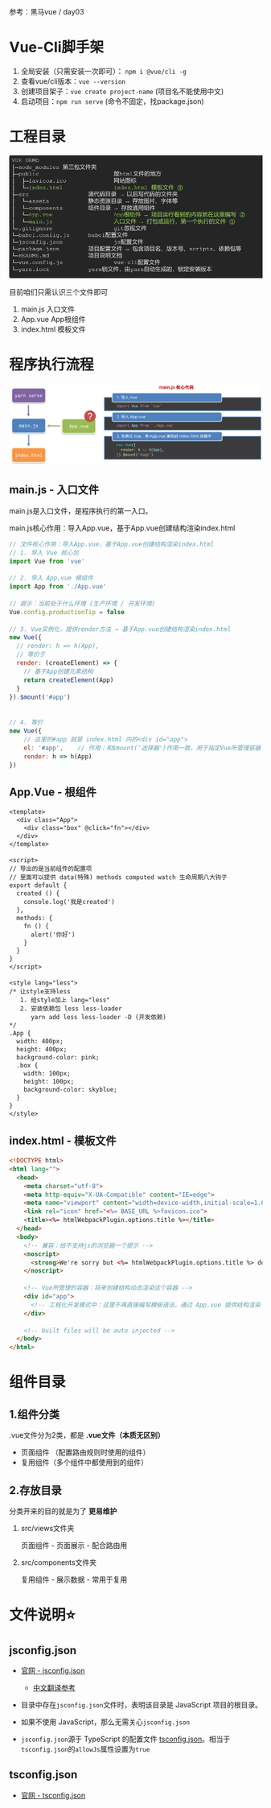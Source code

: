 参考：黑马vue / day03



# Vue-Cli脚手架

1. 全局安装（只需安装一次即可）： `npm i @vue/cli -g`
2. 查看vue/cli版本：`vue --version`
3. 创建项目架子：`vue create project-name` (项目名不能使用中文)
4. 启动项目：`npm run serve` (命令不固定，找package.json)



# 工程目录

![](images/001.png)

目前咱们只需认识三个文件即可

1. main.js  入口文件
2. App.vue  App根组件 
3. index.html 模板文件



# 程序执行流程

![](images/002.png)



## main.js - 入口文件

main.js是入口文件，是程序执行的第一入口。

main.js核心作用：导入App.vue，基于App.vue创建结构渲染index.html

```js
// 文件核心作用：导入App.vue，基于App.vue创建结构渲染index.html
// 1. 导入 Vue 核心包
import Vue from 'vue'

// 2. 导入 App.vue 根组件
import App from './App.vue'

// 提示：当前处于什么环境 (生产环境 / 开发环境)
Vue.config.productionTip = false

// 3. Vue实例化，提供render方法 → 基于App.vue创建结构渲染index.html
new Vue({
  // render: h => h(App),
  // 等价于
  render: (createElement) => {
    // 基于App创建元素结构
    return createElement(App)
  }
}).$mount('#app')


// 4. 等价
new Vue({
  	// 这里的#app 就是 index.html 内的<div id="app">
  	el: '#app',    // 作用：和$mount('选择器')作用一致，用于指定Vue所管理容器
  	render: h => h(App)
})
```



## App.Vue - 根组件

```vue
<template>
  <div class="App">
    <div class="box" @click="fn"></div>
  </div>
</template>

<script>
// 导出的是当前组件的配置项
// 里面可以提供 data(特殊) methods computed watch 生命周期八大钩子
export default {
  created () {
    console.log('我是created')
  },
  methods: {
    fn () {
      alert('你好')
    }
  }
}
</script>

<style lang="less">
/* 让style支持less
   1. 给style加上 lang="less"
   2. 安装依赖包 less less-loader
      yarn add less less-loader -D (开发依赖)
*/
.App {
  width: 400px;
  height: 400px;
  background-color: pink;
  .box {
    width: 100px;
    height: 100px;
    background-color: skyblue;
  }
}
</style>
```



## index.html - 模板文件

```html
<!DOCTYPE html>
<html lang="">
  <head>
    <meta charset="utf-8">
    <meta http-equiv="X-UA-Compatible" content="IE=edge">
    <meta name="viewport" content="width=device-width,initial-scale=1.0">
    <link rel="icon" href="<%= BASE_URL %>favicon.ico">
    <title><%= htmlWebpackPlugin.options.title %></title>
  </head>
  <body>
    <!-- 兼容：给不支持js的浏览器一个提示 -->
    <noscript>
      <strong>We're sorry but <%= htmlWebpackPlugin.options.title %> doesn't work properly without JavaScript enabled. Please enable it to continue.</strong>
    </noscript>

    <!-- Vue所管理的容器：将来创建结构动态渲染这个容器 -->
    <div id="app">
      <!-- 工程化开发模式中：这里不再直接编写模板语法，通过 App.vue 提供结构渲染 -->
    </div>

    <!-- built files will be auto injected -->
  </body>
</html>
```



# 组件目录

## 1.组件分类

 .vue文件分为2类，都是 **.vue文件（本质无区别）**

- 页面组件 （配置路由规则时使用的组件）
- 复用组件（多个组件中都使用到的组件）



## 2.存放目录

分类开来的目的就是为了 **更易维护**

1. src/views文件夹

    页面组件 - 页面展示 - 配合路由用

2. src/components文件夹

    复用组件 - 展示数据 - 常用于复用





# 文件说明⭐️

## jsconfig.json

* [官网 - jsconfig.json](https://code.visualstudio.com/docs/languages/jsconfig)
    * [中文翻译参考](https://juejin.cn/post/6930549887402672135)

* 目录中存在`jsconfig.json`文件时，表明该目录是 JavaScript 项目的根目录。
* 如果不使用 JavaScript，那么无需关心`jsconfig.json`
* `jsconfig.json`源于 TypeScript 的配置文件 [tsconfig.json](https://link.juejin.cn/?target=https%3A%2F%2Fwww.typescriptlang.org%2Fdocs%2Fhandbook%2Ftsconfig-json.html)。相当于`tsconfig.json`的`allowJs`属性设置为`true`



## tsconfig.json

* [官网 - tsconfig.json](https://link.juejin.cn/?target=https%3A%2F%2Fwww.typescriptlang.org%2Fdocs%2Fhandbook%2Ftsconfig-json.html)























